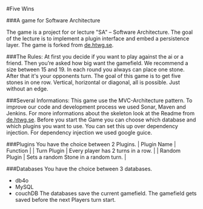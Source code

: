 #Five Wins

###A game for Software Architecture

The game is a project for or lecture "SA" – Software Architecture. The goal of the lecture is to implement a plugin interface and embed a persistence layer. The game is forked from [de.htwg.se](https://github.com/magoeke/de.htwg.se).

###The Rules:
At first you decide if you want to play against the ai or a friend. Then you’re asked how big want the gamefield.
We recommend a size between 15 and 19. In each round you always can place one stone. After that it's your opponents turn.
The goal of this game is to get five stones in one row.
Vertical, horizontal or diagonal, all is possible. Just without an edge.

###Several Informations:
This game use the MVC-Architecture pattern. To improve our code and development process we used Sonar, Maven and Jenkins. For more informations about the skeleton look at the Readme from [de.htwg.se](https://github.com/magoeke/de.htwg.se).
Before you start the Game you can choose which database and which plugins you want to use. You can set this up over dependency injection. For dependency injection we used google guice. 

###Plugins
You have the choice between 2 Plugins. 
| Plugin Name | Function |
| Turn Plugin | Every player has 2 turns in a row. |
| Random Plugin | Sets a random Stone in a random turn. |

###Databases
You have the choice between 3 databases.
-	db4o
-	 MySQL
-	couchDB
The databases save the current gamefield. The gamefield gets saved before the next Players turn start.
